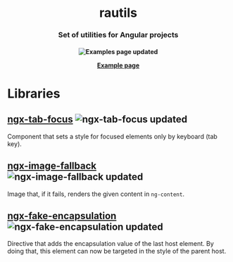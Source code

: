 <h1 align="center"  style="border-bottom: none;">rautils</h1>

<h3 align="center">Set of utilities for Angular projects</h3>

<h4 align="center">

![Examples page updated](https://github.com/rautils/rautils/workflows/Update%20rautils%20page/badge.svg)

[Example page](https://rautils.github.io/rautils)

</h4>

# Libraries

## [ngx-tab-focus](https://github.com/rautils/rautils/tree/master/projects/ngx-tab-focus) ![ngx-tab-focus updated](https://github.com/rautils/rautils/workflows/NPM%20ngx-tab-focus/badge.svg)

Component that sets a style for focused elements only by keyboard (tab key).

## [ngx-image-fallback](https://github.com/rautils/rautils/tree/master/projects/ngx-image-fallback) ![ngx-image-fallback updated](https://github.com/rautils/rautils/workflows/NPM%20ngx-image-fallback/badge.svg)


Image that, if it fails, renders the given content in `ng-content`.


## [ngx-fake-encapsulation](https://github.com/rautils/rautils/tree/master/projects/ngx-fake-encapsulation) ![ngx-fake-encapsulation updated](https://github.com/rautils/rautils/workflows/NPM%20ngx-fake-encapsulation/badge.svg)


Directive that adds the encapsulation value of the last host element. By doing that, this element can now be targeted in the style of the parent host.
